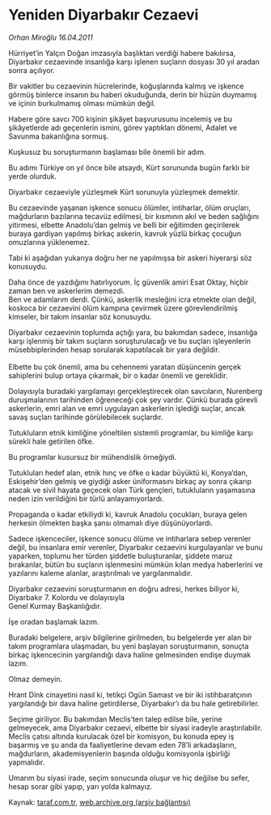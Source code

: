 # Yeniden Diyarbakır Cezaevi

*Orhan Miroğlu 16.04.2011*

<div class="yazi"><p>Hürriyet’in Yalçın Doğan imzasıyla başlıktan verdiği habere bakılırsa, Diyarbakır cezaevinde insanlığa karşı işlenen suçların dosyası 30 yıl aradan sonra açılıyor.</p>
<p>Bir vakitler bu cezaevinin hücrelerinde, koğuşlarında kalmış ve işkence görmüş binlerce insanın bu haberi okuduğunda, derin bir hüzün duymamış ve içinin burkulmamış olması mümkün değil.</p>
<p>Habere göre savcı 700 kişinin şikâyet başvurusunu incelemiş ve bu şikâyetlerde adı geçenlerin ismini, görev yaptıkları dönemi, Adalet ve Savunma bakanlığına sormuş.</p>
<p>Kuşkusuz bu soruşturmanın başlaması bile önemli bir adım.</p>
<p>Bu adımı Türkiye on yıl önce bile atsaydı, Kürt sorununda bugün farklı bir yerde olurduk.</p>
<p>Diyarbakır cezaeviyle yüzleşmek Kürt sorunuyla yüzleşmek demektir.</p>
<p>Bu cezaevinde yaşanan işkence sonucu ölümler, intiharlar, ölüm oruçları, mağdurların bazılarına tecavüz edilmesi, bir kısmının akıl ve beden sağlığını yitirmesi, elbette Anadolu’dan gelmiş ve belli bir eğitimden geçirilerek buraya gardiyan yapılmış birkaç askerin, kavruk yüzlü birkaç çocuğun omuzlarına yüklenemez. </p>
<p>Tabi ki aşağıdan yukarıya doğru her ne yapılmışsa bir askeri hiyerarşi söz konusuydu.</p>
<p>Daha önce de yazdığımı hatırlıyorum. İç güvenlik amiri Esat Oktay, hiçbir zaman ben ve askerlerim demezdi. <br/>Ben ve adamlarım derdi. Çünkü, askerlik mesleğini icra etmekte olan değil, koskoca bir cezaevini ölüm kampına çevirmek üzere görevlendirilmiş kimseler, bir takım insanlar söz konusuydu.</p>
<p>Diyarbakır cezaevinin toplumda açtığı yara, bu bakımdan sadece, insanlığa karşı işlenmiş bir takım suçların soruşturulacağı ve bu suçları işleyenlerin müsebbiplerinden hesap sorularak kapatılacak bir yara değildir. <br/><br/>Elbette bu çok önemli, ama bu cehennemi yaratan düşüncenin gerçek sahiplerini bulup ortaya çıkarmak, bir o kadar önemli ve gereklidir.</p>
<p>Dolayısıyla buradaki yargılamayı gerçekleştirecek olan savcıların, Nurenberg duruşmalarının tarihinden öğreneceği çok şey vardır. Çünkü burada görevli askerlerin, emri alan ve emri uygulayan askerlerin işlediği suçlar, ancak savaş suçları tarihinde görülebilecek suçlardır.</p>
<p>Tutukluların etnik kimliğine yöneltilen sistemli programlar, bu kimliğe karşı sürekli hale getirilen öfke.</p>
<p>Bu programlar kusursuz bir mühendislik örneğiydi. </p>
<p>Tutukluları hedef alan, etnik hınç ve öfke o kadar büyüktü ki, Konya’dan, Eskişehir’den gelmiş ve giydiği asker üniformasını birkaç ay sonra çıkarıp atacak ve sivil hayata geçecek olan Türk gençleri, tutukluların yaşamasına neden izin verildiğini bir türlü anlayamıyorlardı.</p>
<p>Propaganda o kadar etkiliydi ki, kavruk Anadolu çocukları, buraya gelen herkesin ölmekten başka şansı olmamalı diye düşünüyorlardı.</p>
<p>Sadece işkenceciler, işkence sonucu ölüme ve intiharlara sebep verenler değil, bu insanlara emir verenler, Diyarbakır cezaevini kurgulayanlar ve bunu yaparken, toplumu her türden şiddetle buluşturanlar, şiddete maruz bırakanlar, bütün bu suçların işlenmesini mümkün kılan medya haberlerini ve yazılarını kaleme alanlar, araştırılmalı ve yargılanmalıdır.</p>
<p>Diyarbakır cezaevini soruşturmanın en doğru adresi, herkes biliyor ki, Diyarbakır 7. Kolordu ve dolayısıyla <br/>Genel Kurmay Başkanlığıdır.</p>
<p>İşe oradan başlamak lazım.</p>
<p>Buradaki belgelere, arşiv bilgilerine girilmeden, bu belgelerde yer alan bir takım programlara ulaşmadan, bu yeni başlayan soruşturmanın, sonuçta birkaç işkencecinin yargılandığı dava haline gelmesinden endişe duymak lazım.</p>
<p>Olmaz demeyin. </p>
<p>Hrant Dink cinayetini nasıl ki, tetikçi Ogün Samast ve bir iki istihbaratçının yargılandığı bir dava haline getirdilerse, Diyarbakır’ı da bu hale getirebilirler.</p>
<p>Seçime giriliyor. Bu bakımdan Meclis’ten talep edilse bile, yerine gelmeyecek, ama Diyarbakır cezaevi, elbette bir siyasi iradeyle araştırılabilir. Meclis çatısı altında kurulacak özel bir komisyon, bu konuda epey iş başarmış ve şu anda da faaliyetlerine devam eden 78’li arkadaşların, mağdurların, akademisyenlerin başında olduğu komisyonla işbirliği yapmalıdır.</p>
<p>Umarım bu siyasi irade, seçim sonucunda oluşur ve hiç değilse bu sefer, hesap sorar gibi yapıp, yarı yolda kalmayız.</p>
</div>

Kaynak: [taraf.com.tr](http://www.taraf.com.tr/orhan-miroglu/makale-yeniden-diyarbakir-cezaevi.htm), [web.archive.org (arşiv bağlantısı)](http://web.archive.org/web/20130721090503/http://www.taraf.com.tr/orhan-miroglu/makale-yeniden-diyarbakir-cezaevi.htm)

